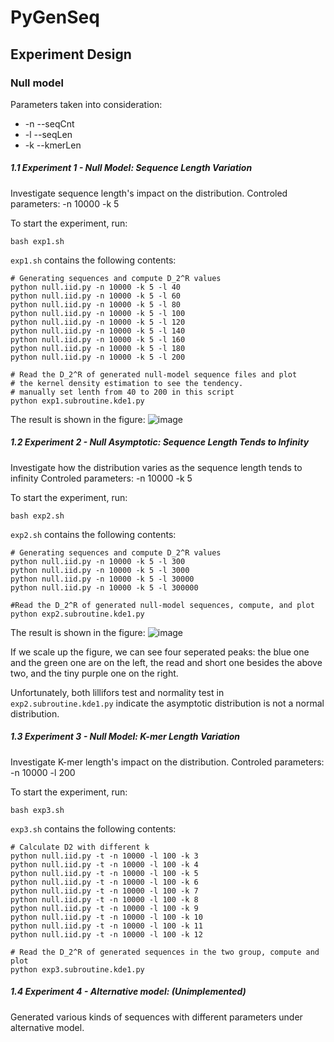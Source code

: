 # PyGenSeq
## Experiment Design

### Null model
Parameters taken into consideration:

* -n --seqCnt
* -l --seqLen
* -k --kmerLen

##### 1.1 Experiment 1 - Null Model: Sequence Length Variation
Investigate sequence length's impact on the distribution.
Controled parameters: -n 10000 -k 5

To start the experiment, run:

    bash exp1.sh

`exp1.sh` contains the following contents:

    # Generating sequences and compute D_2^R values
    python null.iid.py -n 10000 -k 5 -l 40
    python null.iid.py -n 10000 -k 5 -l 60
    python null.iid.py -n 10000 -k 5 -l 80
    python null.iid.py -n 10000 -k 5 -l 100
    python null.iid.py -n 10000 -k 5 -l 120
    python null.iid.py -n 10000 -k 5 -l 140
    python null.iid.py -n 10000 -k 5 -l 160
    python null.iid.py -n 10000 -k 5 -l 180
    python null.iid.py -n 10000 -k 5 -l 200

    # Read the D_2^R of generated null-model sequence files and plot
    # the kernel density estimation to see the tendency.
    # manually set lenth from 40 to 200 in this script
    python exp1.subroutine.kde1.py

The result is shown in the figure:
![image](exp1.kde1.png)

##### 1.2 Experiment 2 - Null Asymptotic: Sequence Length Tends to Infinity
Investigate how the distribution varies as the sequence length tends to infinity
Controled parameters: -n 10000 -k 5

To start the experiment, run:

    bash exp2.sh

`exp2.sh` contains the following contents:

    # Generating sequences and compute D_2^R values
    python null.iid.py -n 10000 -k 5 -l 300
    python null.iid.py -n 10000 -k 5 -l 3000
    python null.iid.py -n 10000 -k 5 -l 30000
    python null.iid.py -n 10000 -k 5 -l 300000

    #Read the D_2^R of generated null-model sequences, compute, and plot
    python exp2.subroutine.kde1.py

The result is shown in the figure:
![image](exp2.kde1.png)

If we scale up the figure, we can see four seperated peaks:
the blue one and the green one are on the left,
the read and short one besides the above two,
and the tiny purple one on the right.

Unfortunately, both lillifors test and normality test in `exp2.subroutine.kde1.py`
indicate the asymptotic distribution is not a normal distribution.


##### 1.3 Experiment 3 - Null Model: K-mer Length Variation
Investigate K-mer length's impact on the distribution.
Controled parameters: -n 10000 -l 200

To start the experiment, run:

    bash exp3.sh

`exp3.sh` contains the following contents:

    # Calculate D2 with different k
    python null.iid.py -t -n 10000 -l 100 -k 3
    python null.iid.py -t -n 10000 -l 100 -k 4
    python null.iid.py -t -n 10000 -l 100 -k 5
    python null.iid.py -t -n 10000 -l 100 -k 6
    python null.iid.py -t -n 10000 -l 100 -k 7
    python null.iid.py -t -n 10000 -l 100 -k 8
    python null.iid.py -t -n 10000 -l 100 -k 9
    python null.iid.py -t -n 10000 -l 100 -k 10
    python null.iid.py -t -n 10000 -l 100 -k 11
    python null.iid.py -t -n 10000 -l 100 -k 12

    # Read the D_2^R of generated sequences in the two group, compute and plot
    python exp3.subroutine.kde1.py

##### 1.4 Experiment 4 - Alternative model: (Unimplemented)
Generated various kinds of sequences with different parameters under
alternative model.
